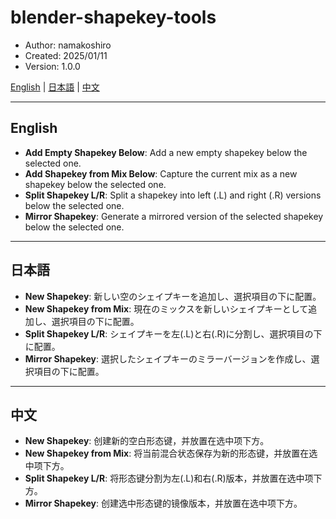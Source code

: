 # blender-shapekey-tools

- Author: namakoshiro
- Created: 2025/01/11
- Version: 1.0.0

[English](#english) | [日本語](#日本語) | [中文](#中文)

---

## English

- **Add Empty Shapekey Below**: Add a new empty shapekey below the selected one.
- **Add Shapekey from Mix Below**: Capture the current mix as a new shapekey below the selected one.
- **Split Shapekey L/R**: Split a shapekey into left (.L) and right (.R) versions below the selected one.
- **Mirror Shapekey**: Generate a mirrored version of the selected shapekey below the selected one.

---

## 日本語

- **New Shapekey**: 新しい空のシェイプキーを追加し、選択項目の下に配置。
- **New Shapekey from Mix**: 現在のミックスを新しいシェイプキーとして追加し、選択項目の下に配置。
- **Split Shapekey L/R**: シェイプキーを左(.L)と右(.R)に分割し、選択項目の下に配置。
- **Mirror Shapekey**: 選択したシェイプキーのミラーバージョンを作成し、選択項目の下に配置。

---

## 中文

- **New Shapekey**: 创建新的空白形态键，并放置在选中项下方。
- **New Shapekey from Mix**: 将当前混合状态保存为新的形态键，并放置在选中项下方。
- **Split Shapekey L/R**: 将形态键分割为左(.L)和右(.R)版本，并放置在选中项下方。
- **Mirror Shapekey**: 创建选中形态键的镜像版本，并放置在选中项下方。